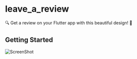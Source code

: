 # leave_a_review

🔍 Get a review on your Flutter app with this beautiful design! 🌟

## Getting Started

![ScreenShot](https://github.com/user-attachments/assets/c45c1215-41a0-427f-af7c-f540358d3556)
